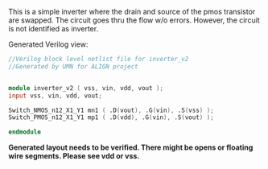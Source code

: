 This is a simple inverter where the drain and source of the pmos transistor are swapped. The circuit goes thru the flow w/o errors. However, the circuit is not identified as inverter. 

Generated Verilog view:
```v
//Verilog block level netlist file for inverter_v2
//Generated by UMN for ALIGN project


module inverter_v2 ( vss, vin, vdd, vout );
input vss, vin, vdd, vout;

Switch_NMOS_n12_X1_Y1 mn1 ( .D(vout), .G(vin), .S(vss) );
Switch_PMOS_n12_X1_Y1 mp1 ( .D(vdd), .G(vin), .S(vout) );

endmodule
```

__Generated layout needs to be verified. There might be opens or floating wire segments. Please see vdd or vss.__